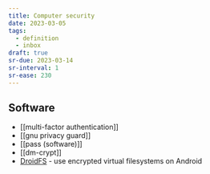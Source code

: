 ```yaml
---
title: Computer security
date: 2023-03-05
tags:
  - definition
  - inbox
draft: true
sr-due: 2023-03-14
sr-interval: 1
sr-ease: 230
---
```


## Software

- [[multi-factor authentication]]
- [[gnu privacy guard]]
- [[pass (software)]]
- [[dm-crypt]]
- [DroidFS](https://github.com/hardcore-sushi/DroidFS) - use encrypted virtual filesystems on Android
